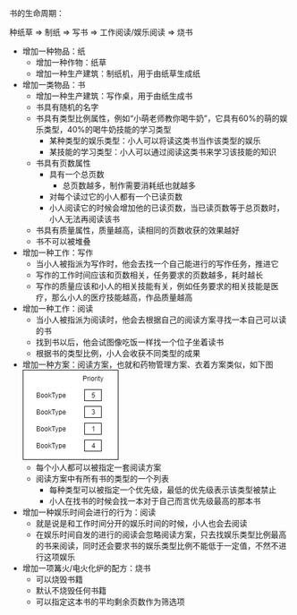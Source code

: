 书的生命周期：

种纸草 => 制纸 => 写书 => 工作阅读/娱乐阅读 => 烧书

* 增加一种物品：纸
    * 增加一种作物：纸草
    * 增加一种生产建筑：制纸机，用于由纸草生成纸
* 增加一类物品：书
    * 增加一种生产建筑：写作桌，用于由纸生成书
    * 书具有随机的名字
    * 书具有类型比例属性，例如“小萌老师教你喝牛奶”，它具有60%的萌的娱乐类型，40%的喝牛奶技能的学习类型
        * 某种类型的娱乐类型：小人可以将读这类书当作该类型的娱乐
        * 某技能的学习类型：小人可以通过阅读这类书来学习该技能的知识
    * 书具有页数属性
        * 具有一个总页数
            * 总页数越多，制作需要消耗纸也就越多
        * 对每个读过它的小人都有一个已读页数
        * 小人阅读它的时候会增加他的已读页数，当已读页数等于总页数时，小人无法再阅读该书
    * 书具有质量属性，质量越高，读相同的页数收获的效果越好
    * 书不可以被堆叠
* 增加一种工作：写作
    * 当小人被指派为写作时，他会去找一个自己能进行的写作任务，推进它
    * 写作的工作时间应该和页数相关，任务要求的页数越多，耗时越长
    * 写作的质量应该和小人的相关技能有关，例如任务要求的相关技能是医疗，那么小人的医疗技能越高，作品质量越高
* 增加一种工作：阅读
    * 当小人被指派为阅读时，他会去根据自己的阅读方案寻找一本自己可以读的书
    * 找到书以后，他会试图像吃饭一样找一个位子坐着读书
    * 根据书的类型比例，小人会收获不同类型的成果
* 增加一种方案：阅读方案，也就和药物管理方案、衣着方案类似，如下图
    ![](read_plan.png)
    * 每个小人都可以被指定一套阅读方案
    * 阅读方案中有所有书的类型的一个列表
        * 每种类型可以被指定一个优先级，最低的优先级表示该类型被禁止
        * 小人在找书的时候会找一本对于自己而言优先级最高的那本书
* 增加一种娱乐时间会进行的行为：阅读
    * 就是说是和工作时间分开的娱乐时间的时候，小人也会去阅读
    * 在娱乐时间自发的进行的阅读会忽略阅读方案，只去找娱乐类型比例最高的书来阅读，同时还会要求书的娱乐类型比例不能低于一定值，不然不进行这项娱乐
* 增加一项篝火/电火化炉的配方：烧书
    * 可以烧毁书籍
    * 默认不烧毁任何书籍
    * 可以指定这本书的平均剩余页数作为筛选项